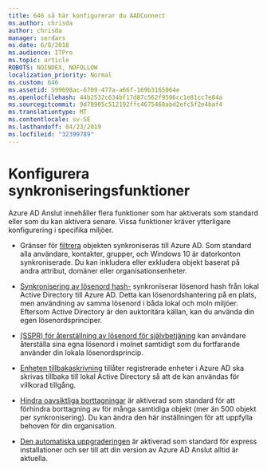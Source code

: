 ```yaml
---
title: 646 så här konfigurerar du AADConnect
ms.author: chrisda
author: chrisda
manager: serdars
ms.date: 6/8/2018
ms.audience: ITPro
ms.topic: article
ROBOTS: NOINDEX, NOFOLLOW
localization_priority: Normal
ms.custom: 646
ms.assetid: 599698ac-6709-477a-a66f-169b3165064e
ms.openlocfilehash: 44b2532c634bf17d87c562f9506cc1e81cc7e84a
ms.sourcegitcommit: 9d78905c512192ffc4675468abd2efc5f2e4baf4
ms.translationtype: MT
ms.contentlocale: sv-SE
ms.lasthandoff: 04/23/2019
ms.locfileid: "32399789"
---
```

# <a name="configure-sync-features"></a>Konfigurera synkroniseringsfunktioner

Azure AD Anslut innehåller flera funktioner som har aktiverats som standard eller som du kan aktivera senare. Vissa funktioner kräver ytterligare konfigurering i specifika miljöer.

- Gränser för [filtrera](https://docs.microsoft.com/azure/active-directory/connect/active-directory-aadconnectsync-configure-filtering) objekten synkroniseras till Azure AD. Som standard alla användare, kontakter, grupper, och Windows 10 är datorkonton synkroniserade. Du kan inkludera eller exkludera objekt baserat på andra attribut, domäner eller organisationsenheter.

- [Synkronisering av lösenord hash-](https://docs.microsoft.com/azure/active-directory/connect/active-directory-aadconnectsync-implement-password-hash-synchronization) synkroniserar lösenord hash från lokal Active Directory till Azure AD. Detta kan lösenordshantering på en plats, men användning av samma lösenord i båda lokal och moln miljöer. Eftersom Active Directory är den auktoritära källan, kan du använda din egen lösenordsprinciper.

- [(SSPR) för återställning av lösenord för självbetjäning](https://docs.microsoft.com/azure/active-directory/authentication/quickstart-sspr) kan användare återställa sina egna lösenord i molnet samtidigt som du fortfarande använder din lokala lösenordsprincip.

- [Enheten tillbakaskrivning](https://docs.microsoft.com/azure/active-directory/connect/active-directory-aadconnect-feature-device-writeback) tillåter registrerade enheter i Azure AD ska skrivas tillbaka till lokal Active Directory så att de kan användas för villkorad tillgång.

- [Hindra oavsiktliga borttagningar](https://docs.microsoft.com/azure/active-directory/connect/active-directory-aadconnectsync-feature-prevent-accidental-deletes) är aktiverad som standard för att förhindra borttagning av för många samtidiga objekt (mer än 500 objekt per synkronisering). Du kan ändra den här inställningen för att uppfylla behoven för din organisation.

- [Den automatiska uppgraderingen](https://docs.microsoft.com/azure/active-directory/connect/active-directory-aadconnect-feature-automatic-upgrade) är aktiverad som standard för express installationer och ser till att din version av Azure AD Anslut alltid är aktuella.
